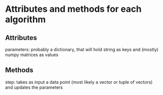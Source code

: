 # Attributes and methods for each algorithm

## Attributes
parameters: probably a dictionary, that will hold string as keys and (mostly) numpy matrices as values

## Methods
step: takes as input a data point (most likely a vector or tuple of vectors) and updates the parameters
